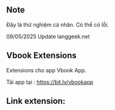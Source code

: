 ## Note
Đây là thử nghiệm cá nhân. Có thể có lỗi.

09/05/2025 Update langgeek.net
## Vbook Extensions
Extensions cho app Vbook App.

Tải app tại : https://bit.ly/vbookapp

## Link extension: 
```https://raw.githubusercontent.com/minhtri09/vbook-ext/main/plugin.json

